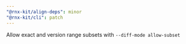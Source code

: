 ```yaml
---
"@rnx-kit/align-deps": minor
"@rnx-kit/cli": patch
---
```


Allow exact and version range subsets with `--diff-mode allow-subset`
